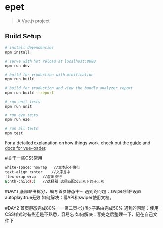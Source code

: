 # epet

> A Vue.js project

## Build Setup

``` bash
# install dependencies
npm install

# serve with hot reload at localhost:8080
npm run dev

# build for production with minification
npm run build

# build for production and view the bundle analyzer report
npm run build --report

# run unit tests
npm run unit

# run e2e tests
npm run e2e

# run all tests
npm test
```

For a detailed explanation on how things work, check out the [guide](http://vuejs-templates.github.io/webpack/) and [docs for vue-loader](http://vuejs.github.io/vue-loader).


#关于一些CSS常用
``` bash
white-space: nowrap   //文本永不换行
text-align center    //文字居中
flex-wrap wrap   //溢出换行
&:nth-child(3)   //选择器 选择匹配父元素下的子元素
```
#DAY1
底部路由拆分，编写首页静态中···
  遇到的问题：swiper插件设置autoplay:true无效
  如何解决：看API和swiper使用文档。
  
#DAY2
首页静态完成80%——第二页<分类>子路由完成50%
  遇到的问题：使用CSS样式时有些还是不熟悉，容易忘
  如何解决：写完之后整理一下，记在自己文件下
  

